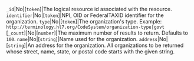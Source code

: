  `_id`|No|[`token`]|The logical resource id associated with the resource.
 `identifier`|No|[`token`]|NPI, OID or FederalTAXID identifier for the organization.
 `type`|No|[`token`]|The organization's type. Example: `http://terminology.hl7.org/CodeSystem/organization-type|govt`
 [`_count`]|No|[`number`]|The maximum number of results to return. Defaults to `100`.
 `name`|No|[`string`]|Name used for the organization.
 `address`|No|[`string`]|An address for the organization. All organizations to be returned whose street, name, state, or postal code starts with the given string.
